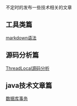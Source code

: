 不定时的发布一些技术相关的文章
## 工具类篇
[markdown语法](./markdown_syntax/markdown_syntax.md)
## 源码分析篇
[ThreadLocal源码分析](./ThreadLocal/ThreadLocal源码分析.md)
## java技术文章篇
[数据库事务](./DBTransaction/数据库事务那些事儿.md)
